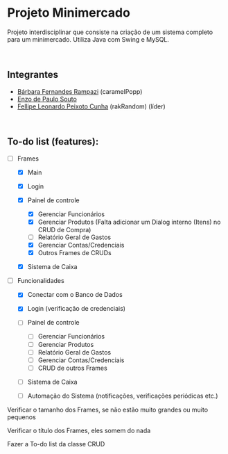 # Projeto Minimercado

Projeto interdisciplinar que consiste na criação de um sistema completo para um minimercado. 
Utiliza Java com Swing e MySQL.

<br />

## Integrantes
- [Bárbara Fernandes Rampazi](https://github.com/caramelPopp) (caramelPopp)
- [Enzo de Paulo Souto](https://github.com/EnzoSouto01)
- [Fellipe Leonardo Peixoto Cunha](https://github.com/rakRandom) (rakRandom) (líder)

<br />

## To-do list (features):
- [ ] Frames
    - [x] Main

    - [x] Login

    - [x] Painel de controle
        - [x] Gerenciar Funcionários
        - [x] Gerenciar Produtos (Falta adicionar um Dialog interno (Itens) no CRUD de Compra)
        - [ ] Relatório Geral de Gastos
        - [x] Gerenciar Contas/Credenciais
        - [x] Outros Frames de CRUDs
    
    - [X] Sistema de Caixa


- [ ] Funcionalidades
    - [x] Conectar com o Banco de Dados

    - [x] Login (verificação de credenciais)

    - [ ] Painel de controle
        - [ ] Gerenciar Funcionários
        - [ ] Gerenciar Produtos
        - [ ] Relatório Geral de Gastos
        - [ ] Gerenciar Contas/Credenciais
        - [ ] CRUD de outros Frames

    - [ ] Sistema de Caixa

    - [ ] Automação do Sistema (notificações, verificações periódicas etc.)
    
 
Verificar o tamanho dos Frames, se não estão muito grandes ou muito pequenos

Verificar o título dos Frames, eles somem do nada

Fazer a To-do list da classe CRUD

